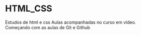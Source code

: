 # HTML_CSS
 Estudos de html e css
 Aulas acompanhadas no curso em vídeo.
 Começando com as aulas de Git e Github
